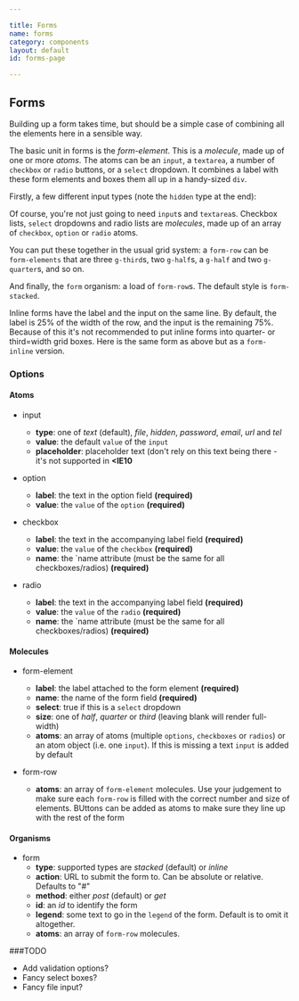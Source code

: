 ```yaml
---

title: Forms
name: forms
category: components
layout: default
id: forms-page

---
```


## Forms

Building up a form takes time, but should be a simple case of combining all the elements here in a sensible way.

The basic unit in forms is the _form-element_. This is a _molecule_, made up of one or more _atoms_. The atoms can be an `input`, a `textarea`, a number of `checkbox` or `radio` buttons, or a `select` dropdown. It combines a label with these form elements and boxes them all up in a handy-sized `div`.

Firstly, a few different input types (note the `hidden` type at the end):

<script>
component("form-element", { "label": "Name", "name": "a", "atoms": { "input": { "placeholder":"Enter your name" } } });
component("form-element", { "label": "Email", "name": "b", "atoms": [
  { "input": { "type": "email" } }
]});
component("form-element", { "label": "Image", "name": "c", "atoms": [
  {
    "component": "input",
    "options": { "type": "file" }
  }
]});
component("form-element", { "label": "Password", "name": "d", "atoms": { "input": { "type": "password" } } });
component("form-element", { "label": "Website", "name": "e", "atoms": { "input": { "type": "url", "value":"http://" } } });
component("form-element", { "label": "Phone", "name": "f", "atoms": { "input": { "type": "phone" } } });
component("form-element", { "label": "Your Comment", "name": "g", "atoms": { "textarea": { "placeholder": "Please add a well-written, grammatically correct comment" } } });
component("form-element", { "label": false, "name": "h", "atoms": { "input": { "type": "hidden", "value": "this is a secret value" } } });
</script>

Of course, you're not just going to need `input`s and `textarea`s. Checkbox lists, `select` dropdowns and radio lists are _molecules_, made up of an array of `checkbox`, `option` or `radio` atoms.

<script>
component("form-element", { "label": "What is your favourite colour?", "select": true, "name": "i", "atoms":[
	{ "option": { "label": "Red", "value": "red" } },
	{ "option": { "label": "Blue", "value": "blue" } },
	{ "option": { "label": "Green", "value": "green" } },
	{ "option": { "label": "Yellow", "value": "yellow" } }
]});
component("form-element", { "label": "What instruments do you play?", "name": "j", "atoms":[
	{ "checkbox": { "label": "Ukulele", "value": "ukulele" } },
	{ "checkbox": { "label": "Mandolin", "value": "mandolin" } },
	{ "checkbox": { "label": "Banjo", "value": "banjo", "checked": true } },
	{ "checkbox": { "label": "Guitar", "value": "guitar" } }
]});
component("form-element", { "label": "Do you know the way to San Jose?", "name": "k", "atoms":[
	{ "radio": { "label": "Yes", "value": "yes" } },
	{ "radio": { "label": "No", "value": "no" } },
	{ "radio": { "label": "Not sure", "value": "unsure" } }
]});
</script>

You can put these together in the usual grid system: a `form-row` can be `form-elements` that are three `g-third`s, two `g-half`s, a `g-half` and two `g-quarter`s, and so on.

<script>
component("form-row", { "atoms": [
	{ "form-element": { "label": "Bippity", "name": "l", "size": "half" } },
	{ "form-element": { "label": "Boppity", "name": "m", "size": "quarter" } },
	{ "form-element": { "label": "Boo", "name": "n", "size": "quarter" } },
]});
</script>

And finally, the `form` organism: a load of `form-row`s. The default style is `form-stacked`.

<script>
component("form", { "type":"stacked", "method":"get", "legend": "Fill in this form", "atoms": [

  { "form-row": { "atoms": [
    { "form-element": { "label": "Text input", "name": "sa", "size": "third", "atoms": { "input": { "type":"text" } } } },
    { "form-element": { "label": "File input", "name": "sb", "size": "third", "atoms": { "input": { "type":"file" } } } },
    { "form-element": { "label": "Password", "name": "sc", "size": "third", "atoms": { "input": { "type":"password" } } } },
  ]}},

  { "form-row": { "atoms": [
    { "form-element": { "label": "Email", "name": "sd", "size": "third", "atoms": { "input": { "type":"email" } } } },
    { "form-element": { "label": "URL", "name": "se", "size": "third", "atoms": { "input": { "type":"url" } } } },
    { "form-element": { "label": "Telephone", "name": "sf", "size": "third", "atoms": { "input": { "type":"tel" } } } },
  ]}},

  { "form-row": { "atoms": [
    { "form-element": { "label": "Select", "select": true, "size": "third", "name": "sg", "atoms":[
      { "option": { "label": "Red", "value": "red" } },
      { "option": { "label": "Blue", "value": "blue" } },
      { "option": { "label": "Green", "value": "green" } },
      { "option": { "label": "Yellow", "value": "yellow" } }
    ]} },
    { "form-element": { "label": "Radio", "name": "sh", "size": "third", "atoms":[
      { "radio": { "label": "Yes", "value": "yes" } },
      { "radio": { "label": "No", "value": "no" } },
      { "radio": { "label": "Not sure", "value": "unsure" } }
    ] } },
    { "form-element": { "label": "Checkbox", "name": "si", "size": "third", "atoms":[
      { "checkbox": { "label": "Ukulele", "value": "ukulele" } },
      { "checkbox": { "label": "Mandolin", "value": "mandolin" } },
      { "checkbox": { "label": "Banjo", "value": "banjo", "checked": true } }
    ] } },
  ]}},

  { "form-row": { "atoms": [
    { "form-element": { "label": "Textarea", "name": "sj", "size": "full", "atoms": { "textarea": { } } } },
  ]}},

  { "form-row": { "atoms": [
    { "button": { "text": "Submit" } }
  ]}}

]});
</script>

Inline forms have the label and the input on the same line. By default, the label is 25% of the width of the row, and the input is the remaining 75%. Because of this it's not recommended to put inline forms into quarter- or third=width grid boxes. Here is the same form as above but as a `form-inline` version.

<script>
component("form", { "type":"inline", "method":"get", "legend": "Fill in this form", "atoms": [

  { "form-row": { "atoms": { "form-element": { "label": "Text input", "name": "ia", "atoms": { "input": { "type":"text" } } } } } },
  { "form-row": { "atoms": { "form-element": { "label": "File input", "name": "ib", "atoms": { "input": { "type":"file" } } } } } },
  { "form-row": { "atoms": { "form-element": { "label": "Password", "name": "ic", "atoms": { "input": { "type":"password" } } } } } },
  { "form-row": { "atoms": { "form-element": { "label": "Email", "name": "id", "atoms": { "input": { "type":"email" } } } } } },
  { "form-row": { "atoms": { "form-element": { "label": "URL", "name": "ie", "atoms": { "input": { "type":"url" } } } } } },
  { "form-row": { "atoms": { "form-element": { "label": "Telephone", "name": "if", "atoms": { "input": { "type":"tel" } } } } } },
  { "form-row": { "atoms": { "form-element": { "label": "Select", "select": true, "name": "ig", "atoms":[
    { "option": { "label": "Red", "value": "red" } },
    { "option": { "label": "Blue", "value": "blue" } },
    { "option": { "label": "Green", "value": "green" } },
    { "option": { "label": "Yellow", "value": "yellow" } }
  ]} } } },
  { "form-row": { "atoms": { "form-element": { "label": "Radio", "name": "ih", "atoms":[
    { "radio": { "label": "Yes", "value": "yes" } },
    { "radio": { "label": "No", "value": "no" } },
    { "radio": { "label": "Not sure", "value": "unsure" } }
  ] } } } },
  { "form-row": { "atoms": { "form-element": { "label": "Checkbox", "name": "ii", "atoms":[
    { "checkbox": { "label": "Ukulele", "value": "ukulele" } },
    { "checkbox": { "label": "Mandolin", "value": "mandolin" } },
    { "checkbox": { "label": "Banjo", "value": "banjo", "checked": true } }
  ] } } } },
  { "form-row": { "atoms": { "form-element": { "label": "Textarea", "name": "ij", "atoms": { "textarea": { } } } } } },
  { "form-row": { "atoms": { "button": { "text": "Submit" } } } }

]});
</script>


### Options

#### Atoms

* input
  * **type**: one of _text_ (default), _file_, _hidden_, _password_, _email_, _url_ and _tel_
  * **value**: the default `value` of the `input`
  * **placeholder**: placeholder text (don't rely on this text being there - it's not supported in **<IE10**


* option
  * **label**: the text in the option field **(required)**
  * **value**: the `value` of the `option` **(required)**


* checkbox
  * **label**: the text in the accompanying label field **(required)**
  * **value**: the `value` of the `checkbox` **(required)**
  * **name**: the `name attribute (must be the same for all checkboxes/radios)  **(required)**


* radio
  * **label**: the text in the accompanying label field **(required)**
  * **value**: the `value` of the `radio` **(required)**
  * **name**: the `name attribute (must be the same for all checkboxes/radios)  **(required)**


#### Molecules


* form-element
  * **label**: the label attached to the form element **(required)**
  * **name**: the name of the form field **(required)**
  * **select**: true if this is a `select` dropdown
  * **size**: one of _half_, _quarter_ or _third_ (leaving blank will render full-width)
  * **atoms**: an array of atoms (multiple `options`, `checkboxes` or `radios`) or an atom object (i.e. one `input`). If this is missing a text `input` is added by default


* form-row
  * **atoms**: an array of `form-element` molecules. Use your judgement to make sure each `form-row` is filled with the correct number and size of elements. BUttons can be added as atoms to make sure they line up with the rest of the form


#### Organisms


* form
  * **type**: supported types are _stacked_ (default) or _inline_
  * **action**: URL to submit the form to. Can be absolute or relative. Defaults to "#"
  * **method**: either _post_ (default) or _get_
  * **id**: an _id_ to identify the form
  * **legend**: some text to go in the `legend` of the form. Default is to omit it altogether.
  * **atoms**: an array of `form-row` molecules.


###TODO

* Add validation options?
* Fancy select boxes?
* Fancy file input?
